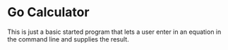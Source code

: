 # Go Calculator

This is just a basic started program that lets a user enter in an equation in the command line and supplies the result.